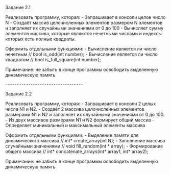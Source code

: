 Задание 2.1

Реализовать программу, которая: 
    - Запрашивает в консоли целое число N
    - Создаёт массив целочисленных элементов размером N элементов и заполняет их случайными значениями от 0 до 100
    - Вычисляет сумму элементов массива, которые являются нечетными числами и индексы которых есть полные квадраты.

Оформить отдельными функциями:
    - Вычисление является ли число нечетным // bool is_odd(int number);
    - Вычисление является ли число квадратом // bool is_full_square(int number);

Примечание: не забыть в конце программы освободить выделенную динамическую память

    ----------------------------------

Задание 2.2

Реализовать программу, которая: 
    - Запрашивает в консоли 2 целых числа N1 и N2.
    - Создаёт 2 массива целочисленных элементов размерами N1 и N2 и заполняет их случайными значениями от 0 до 100.
    - Из двух массивов размерами N1 и N2 формирует общий массив
    - Определяет минимальный и максимальный элементы массива

Оформить отдельными функциями:
    - Выделение памяти для динамического массива //  int* create_array(int N); 
    - Заполнение массива случайными значениями // void fill_random(int * array);
    - Формирование общего массива // int* concatenate_arrays(int* array1, int* array2);

Примечание: не забыть в конце программы освободить выделенную динамическую память